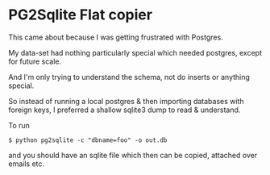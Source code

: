 PG2Sqlite Flat copier
=====================

This came about because I was getting frustrated with Postgres.

My data-set had nothing particularly special which needed postgres, except for future scale.

And I'm only trying to understand the schema, not do inserts or anything special.

So instead of running a local postgres & then importing databases with foreign keys, I preferred a shallow sqlite3 dump to read & understand.

To run

	$ python pg2sqlite -c "dbname=foo" -o out.db

and you should have an sqlite file which then can be copied, attached over emails etc.
